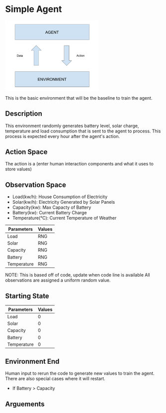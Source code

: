 # Simple Agent

<img src="images/Basic Agent_Environment.png" align="middle" width="60%"/>

This is the basic environment that will be the baseline to train the agent. 

## Description

This environment randomly generates battery level, solar charge, temperature and load consumption that is sent to the agent to process. This process is expected every hour after the agent's action. 

## Action Space

The action is a (enter human interaction components and what it uses to store values) 

## Observation Space

-  Load(kw/h): House Consumption of Electricity
-  Solar(kw/h): Electricity Generated by Solar Panels
-  Capacity(kw): Max Capacty of Battery
-  Battery(kw): Current Battery Charge
-  Temperature(°C): Current Temperature of Weather

| Parameters | Values         | 
|------------|----------------|
| Load       | RNG |
| Solar      | RNG | 
| Capacity   | RNG | 
| Battery    | RNG | 
| Temperature| RNG | 

NOTE: This is based off of code, update when code line is available
All observations are assigned a uniform random value. 

## Starting State

| Parameters | Values         | 
|------------|----------------|
| Load       | 0              |
| Solar      | 0              | 
| Capacity   | 0              | 
| Battery    | 0              | 
| Temperature| 0              | 

## Environment End

Human input to rerun the code to generate new values to train the agent. There are also special cases where it will restart.  

-  If Battery > Capacity 

## Arguements 



